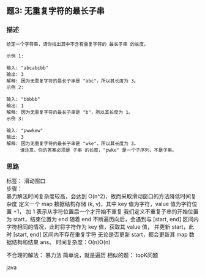 ## 题3: 无重复字符的最长子串

### 描述
```
给定一个字符串，请你找出其中不含有重复字符的 最长子串 的长度。

示例 1:

输入: "abcabcbb"
输出: 3 
解释: 因为无重复字符的最长子串是 "abc"，所以其长度为 3。
示例 2:

输入: "bbbbb"
输出: 1
解释: 因为无重复字符的最长子串是 "b"，所以其长度为 1。
示例 3:

输入: "pwwkew"
输出: 3
解释: 因为无重复字符的最长子串是 "wke"，所以其长度为 3。
     请注意，你的答案必须是 子串 的长度，"pwke" 是一个子序列，不是子串。

```

### 思路

标签： 滑动窗口    
步骤：     
暴力解法时间复杂度较高，会达到 O(n^2)，故而采取滑动窗口的方法降低时间复杂度
定义一个 map 数据结构存储 (k, v)，其中 key 值为字符，value 值为字符位置 +1，
加 1 表示从字符位置后一个才开始不重复
我们定义不重复子串的开始位置为 start，结束位置为 end
随着 end 不断遍历向后，会遇到与 [start, end] 区间内字符相同的情况，此时将字符作为 key 值，获取其 value 值，
并更新 start，此时 [start, end] 区间内不存在重复字符
无论是否更新 start，都会更新其 map 数据结构和结果 ans。
时间复杂度：O(n)O(n)



不合理的解法： 暴力法
    简单说，就是遍历
相似的题： topK问题


java
```

```






